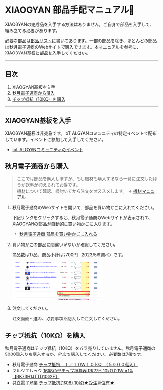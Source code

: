 # XIAOGYAN 部品手配マニュアル🛒

XIAOGYANの完成品を入手する方法はありません。ご自身で部品を入手して、組み立てる必要があります。

必要な部品は[部品リスト](../../hardware/xiaogyan.v1.xlsx)に書いてあります。一部の部品を除き、ほとんどの部品は秋月電子通商のWebサイトで購入できます。本マニュアルを参考に、XIAOGYAN基板と部品を入手してください。

---

## 目次

1. [XIAOGYAN基板を入手](#xiaogyan基板を入手)
2. [秋月電子通商から購入](#秋月電子通商から購入)
3. [チップ抵抗（10KΩ）を購入](#チップ抵抗10kωを購入)

---

## XIAOGYAN基板を入手

XIAOGYAN基板は非売品です。IoT ALGYANコミュニティの特定イベントで配布しています。イベントに参加して入手してください。

* [IoT ALGYANコミュニティのイベント](https://algyan.connpass.com/event/)

## 秋月電子通商から購入

> ここでは部品を購入しますが、もし機材も購入するなら一緒に注文したほうが送料が抑えられてお得です。  
> 機材について確認、検討いてから注文をオススメします。 -> [機材マニュアル](../equipment/README.md)

1. 秋月電子通商のWebサイトを開いて、部品を買い物かごに入れてください。

    下記リンクをクリックすると、秋月電子通商のWebサイトが表示されて、XIAOGYANの部品が自動的に買い物かごに入ります。

    * [秋月電子通商 部品を買い物かごに入れる](https://akizukidenshi.com/catalog/cart/cart.aspx?goods=R-11619,P-16143,P-16994,P-13161,P-09285,C-12634,M-17454,C-04398,C-10073,I-13225,I-09878,I-11192,P-09797,P-05762,P-09828,P-06110,P-10089,&qty=1,1,1,1,1,1,1,1,1,1,1,1,1,1,2,1,4,)

2. 買い物かごの部品に間違いがないか確認してください。

    商品数は17品、商品小計は2700円（2023/5/9調べ）です。

    <img src="media/1.png" width="300">

3. 注文してください。

    注文画面へ進み、必要事項を記入して注文してください。

## チップ抵抗（10KΩ）を購入

秋月電子通商はチップ抵抗（10KΩ）をバラ売りしていません。秋月電子通商の5000個入りを購入するか、他店で購入してください。必要数は7個です。

* 秋月電子通商 [チップ抵抗　１／１０Ｗ１０ｋΩ　（５０００個入）](https://akizukidenshi.com/catalog/g/gR-15029/)
* マルツエレック [1608角形チップ抵抗器 RK73H 10kΩ 0.1W ±1%【RK73H1JTTD1002F】](https://www.marutsu.co.jp/pc/i/857775/)
* 共立電子産業 [チップ抵抗(1608) 10kΩ★受注単位有★](https://eleshop.jp/shop/g/gABQ364/)
